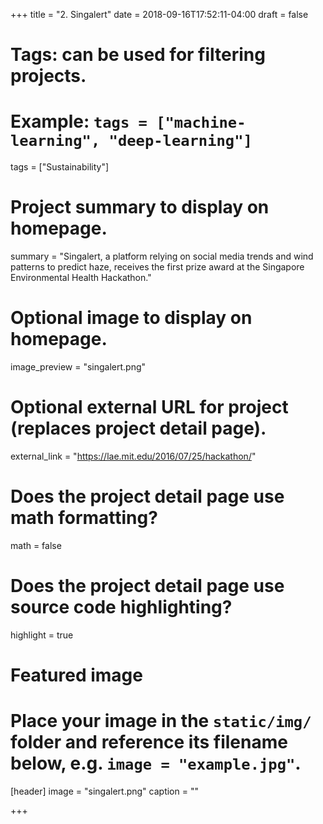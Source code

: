 +++
title = "2. Singalert"
date = 2018-09-16T17:52:11-04:00
draft = false

# Tags: can be used for filtering projects.
# Example: `tags = ["machine-learning", "deep-learning"]`
tags = ["Sustainability"]

# Project summary to display on homepage.
summary = "Singalert, a platform relying on social media trends and wind patterns to predict haze, receives the first prize award at the Singapore Environmental Health Hackathon."

# Optional image to display on homepage.
image_preview = "singalert.png"

# Optional external URL for project (replaces project detail page).
external_link = "https://lae.mit.edu/2016/07/25/hackathon/"

# Does the project detail page use math formatting?
math = false

# Does the project detail page use source code highlighting?
highlight = true

# Featured image
# Place your image in the `static/img/` folder and reference its filename below, e.g. `image = "example.jpg"`.
[header]
image = "singalert.png"
caption = ""

+++
